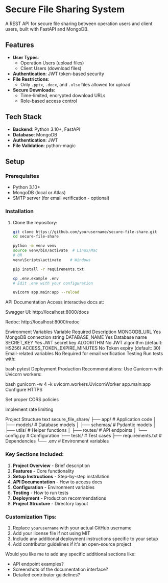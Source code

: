 # Secure File Sharing System

A REST API for secure file sharing between operation users and client users, built with FastAPI and MongoDB.

## Features

- **User Types**:
  - Operation Users (upload files)
  - Client Users (download files)
- **Authentication**: JWT token-based security
- **File Restrictions**: 
  - Only `.pptx`, `.docx`, and `.xlsx` files allowed for upload
- **Secure Downloads**:
  - Time-limited, encrypted download URLs
  - Role-based access control

## Tech Stack

- **Backend**: Python 3.10+, FastAPI
- **Database**: MongoDB
- **Authentication**: JWT
- **File Validation**: python-magic

## Setup

### Prerequisites

- Python 3.10+
- MongoDB (local or Atlas)
- SMTP server (for email verification - optional)

### Installation

1. Clone the repository:
   ```bash
   git clone https://github.com/yourusername/secure-file-share.git
   cd secure-file-share

   python -m venv venv
   source venv/bin/activate  # Linux/Mac
   # OR
   venv\Scripts\activate    # Windows

   pip install -r requirements.txt

   cp .env.example .env
   # Edit .env with your configuration

   uvicorn app.main:app --reload

API Documentation
Access interactive docs at:

Swagger UI: http://localhost:8000/docs

Redoc: http://localhost:8000/redoc

Environment Variables
Variable	Required	Description
MONGODB_URL	Yes	MongoDB connection string
DATABASE_NAME	Yes	Database name
SECRET_KEY	Yes	JWT secret key
ALGORITHM	No	JWT algorithm (default: HS256)
ACCESS_TOKEN_EXPIRE_MINUTES	No	Token expiry (default: 30)
Email-related variables	No	Required for email verification
Testing
Run tests with:

bash
pytest
Deployment
Production Recommendations:
Use Gunicorn with Uvicorn workers:

bash
gunicorn -w 4 -k uvicorn.workers.UvicornWorker app.main:app
Configure HTTPS

Set proper CORS policies

Implement rate limiting

Project Structure
text
secure_file_share/
├── app/               # Application code
│   ├── models/        # Database models
│   ├── schemas/       # Pydantic models
│   ├── utils/         # Helper functions
│   ├── routes/        # API endpoints
│   └── config.py      # Configuration
├── tests/             # Test cases
├── requirements.txt   # Dependencies
└── .env               # Environment variables

### Key Sections Included:
1. **Project Overview** - Brief description
2. **Features** - Core functionality
3. **Setup Instructions** - Step-by-step installation
4. **API Documentation** - How to access docs
5. **Configuration** - Environment variables
6. **Testing** - How to run tests
7. **Deployment** - Production recommendations
8. **Project Structure** - Directory layout

### Customization Tips:
1. Replace `yourusername` with your actual GitHub username
2. Add your license file if not using MIT
3. Include any additional deployment instructions specific to your setup
4. Add contributor guidelines if it's an open-source project

Would you like me to add any specific additional sections like:
- API endpoint examples?
- Screenshots of the documentation interface?
- Detailed contributor guidelines?